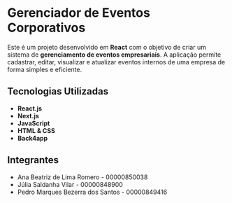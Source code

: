 # Gerenciador de Eventos Corporativos

Este é um projeto desenvolvido em **React** com o objetivo de criar um sistema de **gerenciamento de eventos empresariais**. A aplicação permite cadastrar, editar, visualizar e atualizar eventos internos de uma empresa de forma simples e eficiente.

## Tecnologias Utilizadas

- **React.js**
- **Next.js**
- **JavaScript** 
- **HTML & CSS** 
- **Back4app**

## Integrantes
- Ana Beatriz de Lima Romero - 00000850038
- Júlia Saldanha Vilar - 00000848900
- Pedro Marques Bezerra dos Santos - 00000849416
